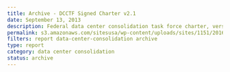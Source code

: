 ```yaml
---
title: Archive - DCCTF Signed Charter v2.1
date: September 13, 2013
description: Federal data center consolidation task force charter, version 2.
permalink: s3.amazonaws.com/sitesusa/wp-content/uploads/sites/1151/2016/10/Federal_Data_Center_Consolidation_Charter_2.1.pdf
filters: report data-center-consolidation archive
type: report
category: data center consolidation
status: archive
---
```

